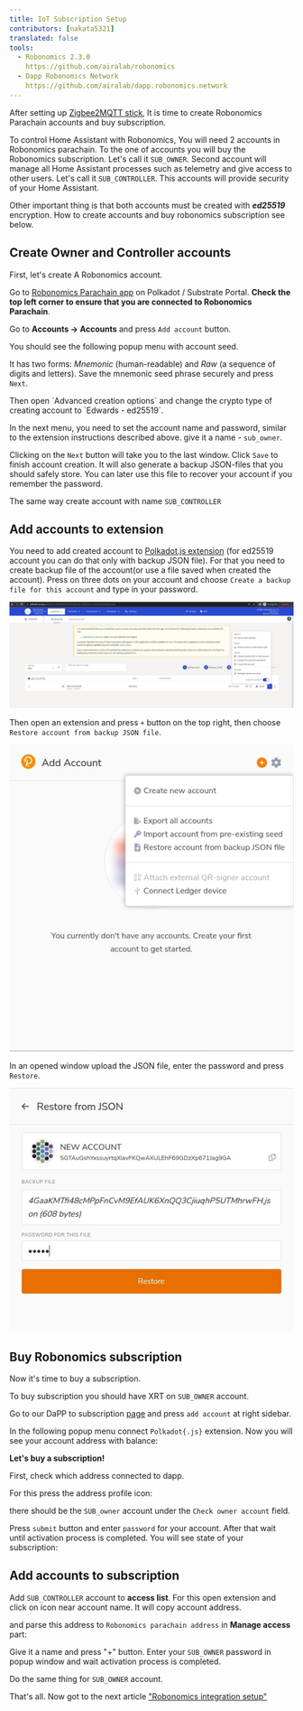 ```yaml
---
title: IoT Subscription Setup
contributors: [nakata5321]
translated: false
tools:   
  - Robonomics 2.3.0
    https://github.com/airalab/robonomics
  - Dapp Robonomics Network 
    https://github.com/airalab/dapp.robonomics.network
---
```


After setting up [Zigbee2MQTT stick](/docs/zigbee2-mqtt/), It is time to create Robonomics Parachain accounts and buy subscription. 

To control Home Assistant with Robonomics, You will need 2 accounts in Robonomics parachain. 
To the one of accounts you will buy the Robonomics subscription. Let's call it `SUB_OWNER`. 
Second account  will manage all Home Assistant processes such as telemetry and give access to other users. 
Let's call it `SUB_CONTROLLER`. This accounts will provide security of your Home Assistant.

Other important thing is that both accounts must be created with ***ed25519*** encryption. How to create accounts and buy robonomics subscription see below. 

## Create Owner and Controller accounts

First, let's create A Robonomics account.

Go to [Robonomics Parachain app](https://polkadot.js.org/apps/?rpc=wss%3A%2F%2Fkusama.rpc.robonomics.network%2F#/) on Polkadot / Substrate Portal. **Check the top left corner to ensure that you are connected to Robonomics Parachain**.  

Go to **Accounts -> Accounts** and press `Add account` button. 

<robo-wiki-picture src="home-assistant/add-account.jpg" />

You should see the following popup menu with account seed. 

<robo-wiki-picture src="home-assistant/mnemonic.jpg" />

It has two forms: *Mnemonic* (human-readable) and *Raw* (a sequence of digits and letters). Save the mnemonic seed phrase securely and press `Next`.

<robo-wiki-note type="warning">
Then open `Advanced creation options` and change the crypto type of creating account to `Edwards - ed25519`.
</robo-wiki-note>

<robo-wiki-picture src="home-assistant/edw.jpg" />

In the next menu, you need to set the account name and password, similar to the extension instructions described above. give it a name - `sub_owner`.

<robo-wiki-picture src="home-assistant/name.jpg" />

Clicking on the `Next` button will take you to the last window. Click `Save` to finish account creation. It will also generate a backup JSON-files that you should safely store. You can later use this file to recover your account if you remember the password.

<robo-wiki-picture src="home-assistant/done.jpg" />

<robo-wiki-note type="note">The same way create account with name `SUB_CONTROLLER` </robo-wiki-note>

## Add accounts to extension

You need to add created account to [Polkadot.js extension](https://polkadot.js.org/extension/) (for ed25519 account you can do that only with backup JSON file). 
For that you need to create backup file of the account(or use a file saved when created the account). Press on three dots on your account and choose `Create a backup file for this account` and type in your password.

![Backup file](../images/creating-an-account/backup-file.jpg)

Then open an extension and press `+` button on the top right, then choose `Restore account from backup JSON file`.

![Restore backup in extension](../images/creating-an-account/extention-add-backup.jpg)

In an opened window upload the JSON file, enter the password and press `Restore`.

![Restore backup in extension 2](../images/creating-an-account/file-backup.jpg)

## Buy Robonomics subscription 

Now it's time to buy a subscription. 

<robo-wiki-note type="okay"> To buy subscription you should have XRT on `SUB_OWNER` account. </robo-wiki-note>

Go to our DaPP to subscription [page](https://dapp.robonomics.network/#/subscription) and press `add account` at right sidebar.

<robo-wiki-picture src="home-assistant/dapp.jpg" />

In the following popup menu connect `Polkadot{.js}` extension. Now you will see your account address with balance:

<robo-wiki-picture src="home-assistant/connect.jpg" />

**Let's buy a subscription!** 

<robo-wiki-note type="warning">First, check which address connected to dapp.</robo-wiki-note>

For this press the address profile icon:

<robo-wiki-picture src="home-assistant/check.jpg" />

there should be the `SUB_owner` account under the `Check owner account` field.

Press `submit` button and enter `password` for your account. After that wait until activation process is completed.
You will see state of your subscription:

<robo-wiki-picture src="home-assistant/subscription.jpg" />

## Add accounts to subscription

Add `SUB_CONTROLLER` account to **access list**. For this open extension and click on icon near account name. It will copy account address.

<robo-wiki-picture src="home-assistant/sub-admin.jpg" />

and parse this address to `Robonomics parachain address` in **Manage access** part:

<robo-wiki-picture src="home-assistant/access.jpg" />

Give it a name and press "+" button. Enter your `SUB_OWNER` password in popup window and wait activation process is completed. 

<robo-wiki-note type="okay">Do the same thing for `SUB_OWNER` account.</robo-wiki-note>

That's all. Now got to the next article ["Robonomics integration setup"](/docs/add-smart-device-to-robonomics/)